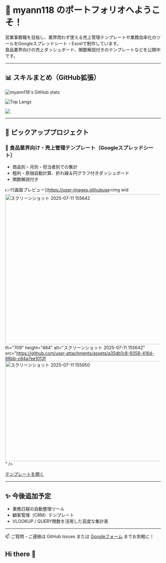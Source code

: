 # 🌱 myann118 のポートフォリオへようこそ！

営業事務職を目指し、業界問わず使える売上管理テンプレートや業務効率化のツールをGoogleスプレッドシート・Excelで制作しています。  
食品業界向けの売上ダッシュボード、関数解説付きのテンプレートなどを公開中です。

---

## 📊 スキルまとめ（GitHub拡張）

![myann118's GitHub stats](https://github-readme-stats.vercel.app/api?username=myann118&show_icons=true&theme=vue)

![Top Langs](https://github-readme-stats.vercel.app/api/top-langs/?username=myann118&layout=compact&theme=vue)

![](https://komarev.com/ghpvc/?username=myann118)

---

## 📁 ピックアッププロジェクト

### 🍱 食品業界向け・売上管理テンプレート（Googleスプレッドシート）
- 商品別・月別・担当者別での集計
- 粗利・原価自動計算、折れ線＆円グラフ付きダッシュボード
- 関数解説付き

👉!![画面プレビュー](https://user-images.githubuse<img wid<img width="709" height="484" alt="スクリーンショット 2025-07-11 155642" src="https://github.com/user-attachments/assets/df00b0f5-beb5-4845-8e6b-a691d2cc1d8a" />
th="709" height="484" alt="スクリーンショット 2025-07-11 155642" src="https://github.com/user-attachments/assets/a35db1c8-9358-416d-88bb-c64a7ee1013f<img width="949" height="323" alt="スクリーンショット 2025-07-11 155950" src="https://github.com/user-attachments/assets/fa65b60e-17dc-49c7-bc5a-e6800e210dfc" />
" />

 [テンプレートを開く](https://docs.google.com/spreadsheets/d/1CRiBtZguHsleBZLW237TCLoiZ8i3ufjMsBcuUf5qdos/edit?usp=sharing)



---

## ✨ 今後追加予定
- 業務日報の自動整理ツール
- 顧客管理（CRM）テンプレート
- VLOOKUP / QUERY関数を活用した高度な集計表

---

📫 ご質問・ご連絡は GitHub Issues または [Googleフォーム](#) までお気軽に！
## Hi there 👋

<!--
**myann118/myann118** is a ✨ _special_ ✨ repository because its `README.md` (this file) appears on your GitHub profile.

Here are some ideas to get you started:

- 🔭 I’m currently working on ...
- 🌱 I’m currently learning ...
- 👯 I’m looking to collaborate on ...
- 🤔 I’m looking for help with ...
- 💬 Ask me about ...
- 📫 How to reach me: ...
- 😄 Pronouns: ...
- ⚡ Fun fact: ...
-->
